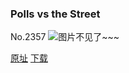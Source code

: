 ### Polls vs the Street
No.2357
![图片不见了~~~](https://imgs.xkcd.com/comics/polls_vs_the_street.png)

[原址](https://xkcd.com//2357) [下载](https://imgs.xkcd.com/comics/polls_vs_the_street.png)

